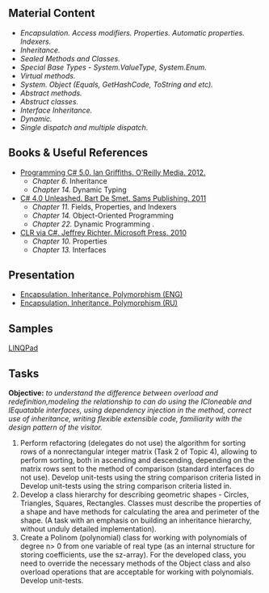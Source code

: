 ## Material Content 
- *Encapsulation. Access modifiers. Properties. Automatic properties. Indexers.*
- *Inheritance.*
- *Sealed Methods and Classes.*
- *Special Base Types - System.ValueType, System.Enum.*
- *Virtual methods.*
- *System. Object (Equals, GetHashCode, ToString and etc).*
- *Abstract methods.*
- *Abstruct classes.*
- *Interface Inheritance.*
- *Dynamic.*
- *Single dispatch and multiple dispatch.*

## Books & Useful References 
- [Programming C# 5.0. Ian Griffiths. O'Reilly Media. 2012.](http://shop.oreilly.com/product/0636920024064.do)
  - *Chapter 6.* Inheritance
  - *Chapter 14.* Dynamic Typing
- [C# 4.0 Unleashed. Bart De Smet. Sams Publishing. 2011](https://www.goodreads.com/book/show/16284093-c-5-0-unleashed)
   - *Chapter 11.* Fields, Properties, and Indexers
   - *Chapter 14.* Object-Oriented Programming
   - *Chapter 22.* Dynamic Programming .
- [CLR via C#. Jeffrey Richter. Microsoft Press. 2010](https://www.goodreads.com/book/show/7121415-clr-via-c)
   - *Chapter 10.* Properties
   - *Chapter 13.* Interfaces

## Presentation 
- [Encapsulation. Inheritance. Polymorphism (ENG)]()
- [Encapsulation. Inheritance. Polymorphism (RU)]()

## Samples 
[LINQPad]()

## Tasks  
**Objective:** *to understand the difference between overload and redefinition,modeling the relationship to can do using the ICloneable and IEquatable interfaces, using dependency injection in the method, correct use of inheritance, writing flexible extensible code, familiarity with the design pattern of the visitor.*
1. Perform refactoring (delegates do not use) the algorithm for sorting rows of a nonrectangular integer matrix (Task 2 of Topic 4), allowing to perform sorting, both in ascending and descending, depending on the matrix rows sent to the method of comparison (standard interfaces do not use). Develop unit-tests using the string comparison criteria listed in Develop unit-tests using the string comparison criteria listed in.
2. Develop a class hierarchy for describing geometric shapes - Circles, Triangles, Squares, Rectangles. Classes must describe the properties of a shape and have methods for calculating the area and perimeter of the shape. (A task with an emphasis on building an inheritance hierarchy, without unduly detailed implementation).
3. Create a Polinom (polynomial) class for working with polynomials of degree n> 0 from one variable of real type (as an internal structure for storing coefficients, use the sz-array). For the developed class, you need to override the necessary methods of the Object class and also overload operations that are acceptable for working with polynomials. Develop unit-tests.


